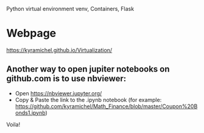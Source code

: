 Python virtual environment venv, Containers, Flask

# Webpage

https://kyramichel.github.io/Virtualization/





## Another way to open jupiter notebooks on github.com is to use nbviewer: 
- Open https://nbviewer.jupyter.org/
- Copy & Paste the link to the .ipynb notebook (for example: https://github.com/kyramichel/Math_Finance/blob/master/Coupon%20Bonds1.ipynb)

Voila!
